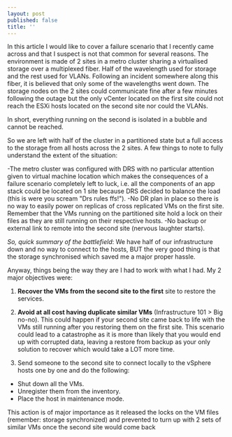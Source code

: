 ```yaml
---
layout: post
published: false
title: ''
---
```

In this article I would like to cover a failure scenario that I recently came across and that I suspect is not that common for several reasons. The environment is made of 2 sites in a metro cluster sharing a virtualised storage over a multiplexed fiber. Half of the wavelength used for storage and the rest used for VLANs. Following an incident somewhere along this fiber, it is believed that only some of the wavelengths went down. The storage nodes on the 2 sites could communicate fine after a few minutes following the outage but the only vCenter located on the first site could not reach the ESXi hosts located on the second site nor could the VLANs.

In short, everything running on the second is isolated in a bubble and cannot be reached.

So we are left with half of the cluster in a partitioned state but a full access to the storage from all hosts across the 2 sites. A few things to note to fully understand the extent of the situation:

-The metro cluster was configured with DRS with no particular attention given to virtual machine location which makes the consequences of a failure scenario completely left to luck, i.e. all the components of an app stack could be located on 1 site because DRS decided to balance the load (this is were you scream "Drs rules ffs!").
-No DR plan in place so there is no way to easily power on replicas of cross replicated VMs on the first site. Remember that the VMs running on the partitioned site hold a lock on their files as they are still running on their respective hosts.
-No backup or external link to remote into the second site (nervous laughter starts).

_So, quick summary of the battlefield_: We have half of our infrastructure down and no way to connect to the hosts, BUT the very good thing is that the storage synchronised which saved me a major proper hassle.

Anyway, things being the way they are I had to work with what I had. My 2 major objectives were:

1. **Recover the VMs from the second site to the first** site to restore the services.
2. **Avoid at all cost having duplicate similar VMs** (Infrastructure 101 > Big no-no). This could happen if your second site came back to life with the VMs still running after you restoring them on the first site. This scenario could lead to a catastrophe as it is more than likely that you would end up with corrupted data, leaving a restore from backup as your only solution to recover which would take a LOT more time.


1. Send someone to the second site to connect locally to the vSphere hosts one by one and do the following:

- Shut down all the VMs.
- Unregister them from the inventory.
- Place the host in maintenance mode.

This action is of major importance as it released the locks on the VM files (remember: storage synchronized) and prevented to turn up with 2 sets of similar VMs once the second site would come back